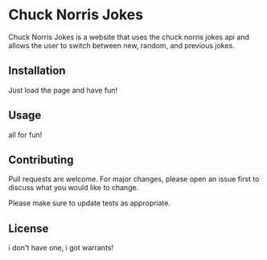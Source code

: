 # Chuck Norris Jokes

Chuck Norris Jokes is a website that uses the chuck norris jokes api and allows the user to switch between new, random, and previous jokes.

## Installation

Just load the page and have fun!

## Usage

all for fun!

## Contributing
Pull requests are welcome. For major changes, please open an issue first to discuss what you would like to change.

Please make sure to update tests as appropriate.

## License
i don't have one, i got warrants!
